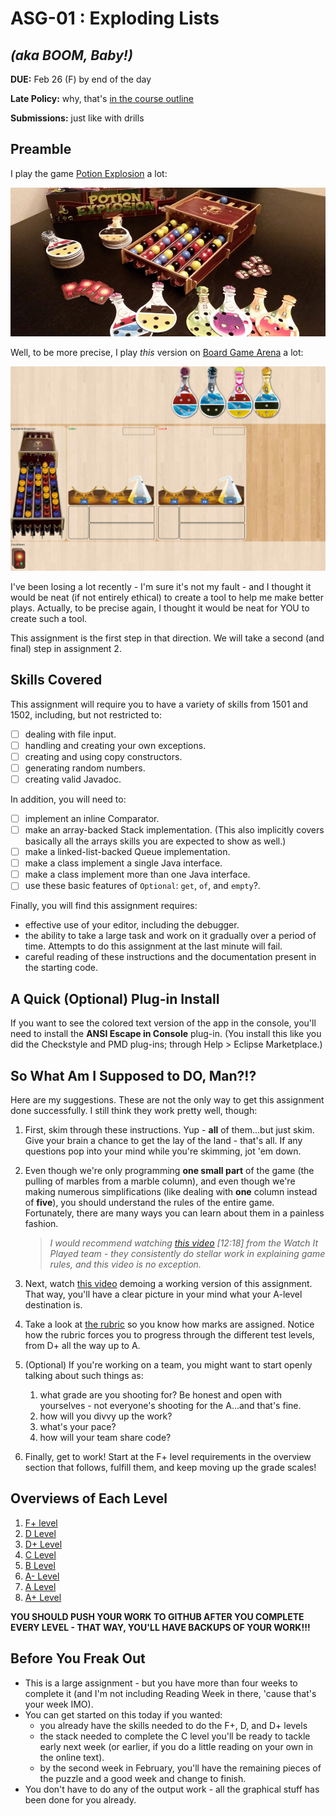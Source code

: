 # ASG-01 : Exploding Lists

## _(aka BOOM, Baby!)_

**DUE:** Feb 26 (F) by end of the day

**Late Policy:** why, that's [in the course outline](https://github.com/MRU-CSIS-2503-202101-001/course-resources#assignments-1)

**Submissions:** just like with drills

## Preamble

I play the game [Potion Explosion](https://www.horribleguild.com/potion-explosion/) a lot:

![Potion Explosion overview](images/game-overview.png)

Well, to be more precise, I play _this_ version on [Board Game Arena](https://boardgamearena.com/welcome) a lot:

![Potion Explosion overview](images/game-overview-bga.1.png)

I've been losing a lot recently - I'm sure it's not my fault - and I thought it would be neat (if not entirely ethical) to create a tool to help me make better plays. Actually, to be precise again, I thought it would be neat for YOU to create such a tool. 

This assignment is the first step in that direction. We will take a second (and final) step in assignment 2.

## Skills Covered

This assignment will require you to have a variety of skills from 1501 and 1502, including, but not restricted to:

- [ ] dealing with file input.
- [ ] handling and creating your own exceptions.
- [ ] creating and using copy constructors.
- [ ] generating random numbers.
- [ ] creating valid Javadoc.

In addition, you will need to:

- [ ] implement an inline Comparator.
- [ ] make an array-backed Stack implementation. (This also implicitly covers basically all the arrays skills you are expected to show as well.)
- [ ] make a linked-list-backed Queue implementation.
- [ ] make a class implement a single Java interface.
- [ ] make a class implement more than one Java interface.
- [ ] use these basic features of `Optional`: `get`, `of`, and `empty`?.

Finally, you will find this assignment requires:

- effective use of your editor, including the debugger.
- the ability to take a large task and work on it gradually over a period of time. Attempts to do this assignment at the last minute will fail.
- careful reading of these instructions and the documentation present in the starting code.


## A Quick (Optional) Plug-in Install

If you want to see the colored text version of the app in the console, you'll need to install the **ANSI Escape in Console** plug-in. (You install this like you did  the Checkstyle and PMD plug-ins; through Help > Eclipse Marketplace.)


## So What Am I Supposed to DO, Man?!?

Here are my suggestions. These are not the only way to get this assignment done successfully. I still think they work pretty well, though:

1. First, skim through these instructions. Yup - **all** of them...but just skim. Give your brain a chance to get the lay of the land - that's all. If any questions pop into your mind while you're skimming, jot 'em down.
2. Even though we're only programming **one small part** of the game (the pulling of marbles from a marble column), and even though we're making numerous simplifications (like dealing with **one** column instead of **five**), you should understand the rules of the entire game. Fortunately, there are many ways you can learn about them in a painless fashion.   

    > _I would recommend watching [this video](https://youtu.be/iSODqRFNe3I) [12:18] from the Watch It Played team - they consistently do stellar work in explaining game rules, and this video is no exception._
3. Next, watch [this video](https://youtu.be/-bIqBK7WGuE) demoing a working version of this assignment. That way, you'll have a clear picture in your mind what your A-level destination is.
4. Take a look at [the rubric](rubric.md) so you know how marks are assigned. Notice how the rubric forces you to progress through the different test levels, from D+ all the way up to A.
5. (Optional) If you're working on a team, you might want to start openly talking about such things as:
   1. what grade are you shooting for? Be honest and open with yourselves - not everyone's shooting for the A...and that's fine.
   2. how will you divvy up the work?
   3. what's your pace? 
   4. how will your team share code?
6. Finally, get to work! Start at the F+ level requirements in the overview section that follows, fulfill them, and keep moving up the grade scales!

## Overviews of Each Level

1. [F+ level](f-plus-level.md)
1. [D Level](d-level.md)
1. [D+ Level](d-plus-level.md)
1. [C Level](c-level.md)
1. [B Level](b-level.md)
1. [A- Level](a-minus-level.md)
1. [A Level](a-level.md)
1. [A+ Level](a-plus-level.md)

**YOU SHOULD PUSH YOUR WORK TO GITHUB AFTER YOU COMPLETE EVERY LEVEL - THAT WAY, YOU'LL HAVE BACKUPS OF YOUR WORK!!!**

## Before You Freak Out

- This is a large assignment - but you have more than four weeks to complete it (and I'm not including Reading Week in there, 'cause that's your week IMO).
- You can get started on this today if you wanted:
  - you already have the skills needed to do the F+, D, and D+ levels
  - the stack needed to complete the C level you'll be ready to tackle early next week (or earlier, if you do a little reading on your own in the online text).
  - by the second week in February, you'll have the remaining pieces of the puzzle and a good week and change to finish.
- You don't have to do any of the output work - all the graphical stuff has been done for you already.


